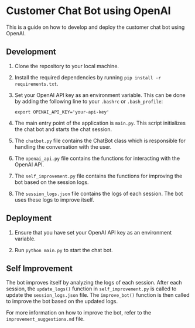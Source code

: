 # Customer Chat Bot using OpenAI

This is a guide on how to develop and deploy the customer chat bot using OpenAI.

## Development

1. Clone the repository to your local machine.

2. Install the required dependencies by running `pip install -r requirements.txt`.

3. Set your OpenAI API key as an environment variable. This can be done by adding the following line to your `.bashrc` or `.bash_profile`:

    `export OPENAI_API_KEY='your-api-key'`

4. The main entry point of the application is `main.py`. This script initializes the chat bot and starts the chat session.

5. The `chatbot.py` file contains the ChatBot class which is responsible for handling the conversation with the user.

6. The `openai_api.py` file contains the functions for interacting with the OpenAI API.

7. The `self_improvement.py` file contains the functions for improving the bot based on the session logs.

8. The `session_logs.json` file contains the logs of each session. The bot uses these logs to improve itself.

## Deployment

1. Ensure that you have set your OpenAI API key as an environment variable.

2. Run `python main.py` to start the chat bot.

## Self Improvement

The bot improves itself by analyzing the logs of each session. After each session, the `update_logs()` function in `self_improvement.py` is called to update the `session_logs.json` file. The `improve_bot()` function is then called to improve the bot based on the updated logs.

For more information on how to improve the bot, refer to the `improvement_suggestions.md` file.